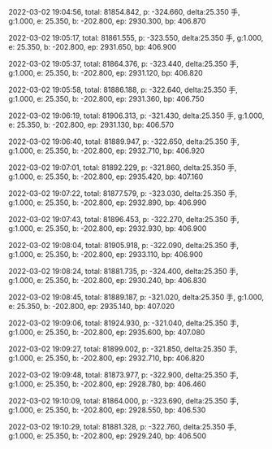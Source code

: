 2022-03-02 19:04:56, total: 81854.842, p: -324.660, delta:25.350 手, g:1.000, e: 25.350, b: -202.800, ep: 2930.300, bp: 406.870

2022-03-02 19:05:17, total: 81861.555, p: -323.550, delta:25.350 手, g:1.000, e: 25.350, b: -202.800, ep: 2931.650, bp: 406.900

2022-03-02 19:05:37, total: 81864.376, p: -323.440, delta:25.350 手, g:1.000, e: 25.350, b: -202.800, ep: 2931.120, bp: 406.820

2022-03-02 19:05:58, total: 81886.188, p: -322.640, delta:25.350 手, g:1.000, e: 25.350, b: -202.800, ep: 2931.360, bp: 406.750

2022-03-02 19:06:19, total: 81906.313, p: -321.430, delta:25.350 手, g:1.000, e: 25.350, b: -202.800, ep: 2931.130, bp: 406.570

2022-03-02 19:06:40, total: 81889.947, p: -322.650, delta:25.350 手, g:1.000, e: 25.350, b: -202.800, ep: 2932.710, bp: 406.920

2022-03-02 19:07:01, total: 81892.229, p: -321.860, delta:25.350 手, g:1.000, e: 25.350, b: -202.800, ep: 2935.420, bp: 407.160

2022-03-02 19:07:22, total: 81877.579, p: -323.030, delta:25.350 手, g:1.000, e: 25.350, b: -202.800, ep: 2932.890, bp: 406.990

2022-03-02 19:07:43, total: 81896.453, p: -322.270, delta:25.350 手, g:1.000, e: 25.350, b: -202.800, ep: 2932.930, bp: 406.900

2022-03-02 19:08:04, total: 81905.918, p: -322.090, delta:25.350 手, g:1.000, e: 25.350, b: -202.800, ep: 2933.110, bp: 406.900

2022-03-02 19:08:24, total: 81881.735, p: -324.400, delta:25.350 手, g:1.000, e: 25.350, b: -202.800, ep: 2930.240, bp: 406.830

2022-03-02 19:08:45, total: 81889.187, p: -321.020, delta:25.350 手, g:1.000, e: 25.350, b: -202.800, ep: 2935.140, bp: 407.020

2022-03-02 19:09:06, total: 81924.930, p: -321.040, delta:25.350 手, g:1.000, e: 25.350, b: -202.800, ep: 2935.600, bp: 407.080

2022-03-02 19:09:27, total: 81899.002, p: -321.850, delta:25.350 手, g:1.000, e: 25.350, b: -202.800, ep: 2932.710, bp: 406.820

2022-03-02 19:09:48, total: 81873.977, p: -322.900, delta:25.350 手, g:1.000, e: 25.350, b: -202.800, ep: 2928.780, bp: 406.460

2022-03-02 19:10:09, total: 81864.000, p: -323.690, delta:25.350 手, g:1.000, e: 25.350, b: -202.800, ep: 2928.550, bp: 406.530

2022-03-02 19:10:29, total: 81881.328, p: -322.760, delta:25.350 手, g:1.000, e: 25.350, b: -202.800, ep: 2929.240, bp: 406.500